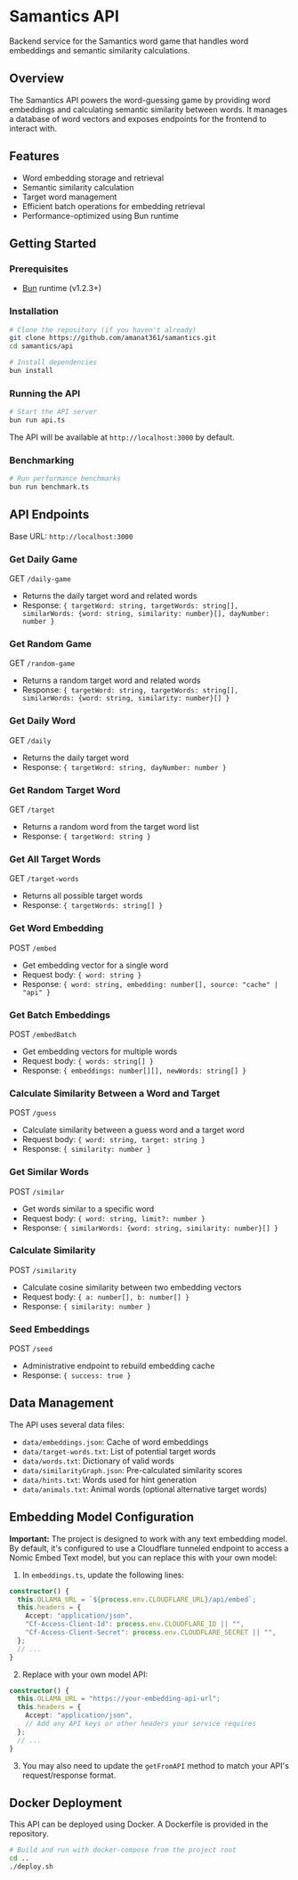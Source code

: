 # Samantics API

Backend service for the Samantics word game that handles word embeddings and semantic similarity calculations.

## Overview

The Samantics API powers the word-guessing game by providing word embeddings and calculating semantic similarity between words. It manages a database of word vectors and exposes endpoints for the frontend to interact with.

## Features

- Word embedding storage and retrieval
- Semantic similarity calculation
- Target word management
- Efficient batch operations for embedding retrieval
- Performance-optimized using Bun runtime

## Getting Started

### Prerequisites

- [Bun](https://bun.sh/) runtime (v1.2.3+)

### Installation

```bash
# Clone the repository (if you haven't already)
git clone https://github.com/amanat361/samantics.git
cd samantics/api

# Install dependencies
bun install
```

### Running the API

```bash
# Start the API server
bun run api.ts
```

The API will be available at `http://localhost:3000` by default.

### Benchmarking

```bash
# Run performance benchmarks
bun run benchmark.ts
```

## API Endpoints

Base URL: `http://localhost:3000`

### Get Daily Game
GET `/daily-game`
- Returns the daily target word and related words
- Response: `{ targetWord: string, targetWords: string[], similarWords: {word: string, similarity: number}[], dayNumber: number }`

### Get Random Game
GET `/random-game`
- Returns a random target word and related words
- Response: `{ targetWord: string, targetWords: string[], similarWords: {word: string, similarity: number}[] }`

### Get Daily Word
GET `/daily`
- Returns the daily target word
- Response: `{ targetWord: string, dayNumber: number }`

### Get Random Target Word
GET `/target`
- Returns a random word from the target word list
- Response: `{ targetWord: string }`

### Get All Target Words
GET `/target-words`
- Returns all possible target words
- Response: `{ targetWords: string[] }`

### Get Word Embedding
POST `/embed`
- Get embedding vector for a single word
- Request body: `{ word: string }`
- Response: `{ word: string, embedding: number[], source: "cache" | "api" }`

### Get Batch Embeddings
POST `/embedBatch`
- Get embedding vectors for multiple words
- Request body: `{ words: string[] }`
- Response: `{ embeddings: number[][], newWords: string[] }`

### Calculate Similarity Between a Word and Target
POST `/guess`
- Calculate similarity between a guess word and a target word
- Request body: `{ word: string, target: string }`
- Response: `{ similarity: number }`

### Get Similar Words
POST `/similar`
- Get words similar to a specific word
- Request body: `{ word: string, limit?: number }`
- Response: `{ similarWords: {word: string, similarity: number}[] }`

### Calculate Similarity
POST `/similarity`
- Calculate cosine similarity between two embedding vectors
- Request body: `{ a: number[], b: number[] }`
- Response: `{ similarity: number }`

### Seed Embeddings
POST `/seed`
- Administrative endpoint to rebuild embedding cache
- Response: `{ success: true }`

## Data Management

The API uses several data files:
- `data/embeddings.json`: Cache of word embeddings
- `data/target-words.txt`: List of potential target words
- `data/words.txt`: Dictionary of valid words
- `data/similarityGraph.json`: Pre-calculated similarity scores
- `data/hints.txt`: Words used for hint generation
- `data/animals.txt`: Animal words (optional alternative target words)

## Embedding Model Configuration

**Important:** The project is designed to work with any text embedding model. By default, it's configured to use a Cloudflare tunneled endpoint to access a Nomic Embed Text model, but you can replace this with your own model:

1. In `embeddings.ts`, update the following lines:
```typescript
constructor() {
  this.OLLAMA_URL = `${process.env.CLOUDFLARE_URL}/api/embed`;
  this.headers = {
    Accept: "application/json",
    "Cf-Access-Client-Id": process.env.CLOUDFLARE_ID || "",
    "Cf-Access-Client-Secret": process.env.CLOUDFLARE_SECRET || "",
  };
  // ...
}
```

2. Replace with your own model API:
```typescript
constructor() {
  this.OLLAMA_URL = "https://your-embedding-api-url";
  this.headers = {
    Accept: "application/json",
    // Add any API keys or other headers your service requires
  };
  // ...
}
```

3. You may also need to update the `getFromAPI` method to match your API's request/response format.

## Docker Deployment

This API can be deployed using Docker. A Dockerfile is provided in the repository.

```bash
# Build and run with docker-compose from the project root
cd ..
./deploy.sh
```